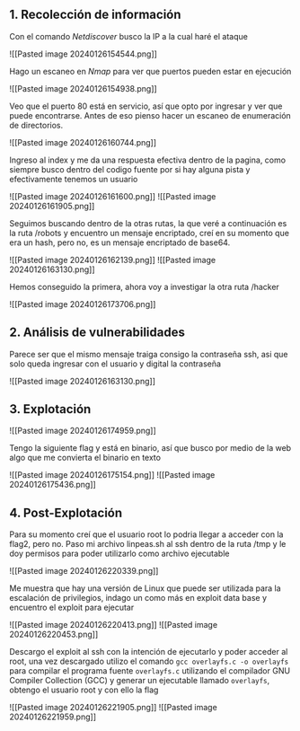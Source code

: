 ## 1. Recolección de información 

Con el comando *Netdiscover* busco la IP a la cual haré el ataque

![[Pasted image 20240126154544.png]]

Hago un escaneo en *Nmap* para ver que puertos pueden estar en ejecución

![[Pasted image 20240126154938.png]]

Veo que el puerto 80 está en servicio, así que opto por ingresar y ver que puede encontrarse. Antes de eso pienso hacer un escaneo de enumeración de directorios.

![[Pasted image 20240126160744.png]]

Ingreso al index y me da una respuesta efectiva dentro de la pagina, como siempre busco dentro del codigo fuente por si hay alguna pista y efectivamente tenemos un usuario

![[Pasted image 20240126161600.png]]
![[Pasted image 20240126161905.png]]

Seguimos buscando dentro de la otras rutas, la que veré a continuación es la ruta /robots y encuentro un mensaje encriptado, creí en su momento que era un hash, pero no, es un mensaje encriptado de base64.

![[Pasted image 20240126162139.png]]
![[Pasted image 20240126163130.png]]

Hemos conseguido la primera, ahora voy a investigar la otra ruta /hacker 

![[Pasted image 20240126173706.png]]
## 2. Análisis de vulnerabilidades

Parece ser que el mismo mensaje traiga consigo la contraseña ssh, asi que solo queda ingresar con el usuario y digital la contraseña 

![[Pasted image 20240126163130.png]]

## 3. Explotación

![[Pasted image 20240126174959.png]]

Tengo la siguiente flag y está en binario, así que busco por medio de la web algo que me convierta el binario en texto

![[Pasted image 20240126175154.png]]
![[Pasted image 20240126175436.png]]
## 4. Post-Explotación

Para su momento creí que el usuario root lo podria llegar a acceder con la flag2, pero no.
Paso mi archivo linpeas.sh al ssh dentro de la ruta /tmp y le doy permisos para poder utilizarlo como archivo ejecutable

![[Pasted image 20240126220339.png]]

Me muestra que hay una versión de Linux que puede ser utilizada para la escalación de privilegios, indago un como más en exploit data base y encuentro el exploit para ejecutar

![[Pasted image 20240126220413.png]]
![[Pasted image 20240126220453.png]]

Descargo el exploit al ssh con la intención de ejecutarlo y poder acceder al root, una vez descargado utilizo el comando `gcc overlayfs.c -o overlayfs` para compilar el programa fuente `overlayfs.c` utilizando el compilador GNU Compiler Collection (GCC) y generar un ejecutable llamado `overlayfs`, obtengo el usuario root y con ello la flag

![[Pasted image 20240126221905.png]]
![[Pasted image 20240126221959.png]]
